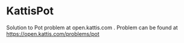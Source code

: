 # KattisPot
Solution to Pot problem at open.kattis.com .
Problem can be found at https://open.kattis.com/problems/pot
